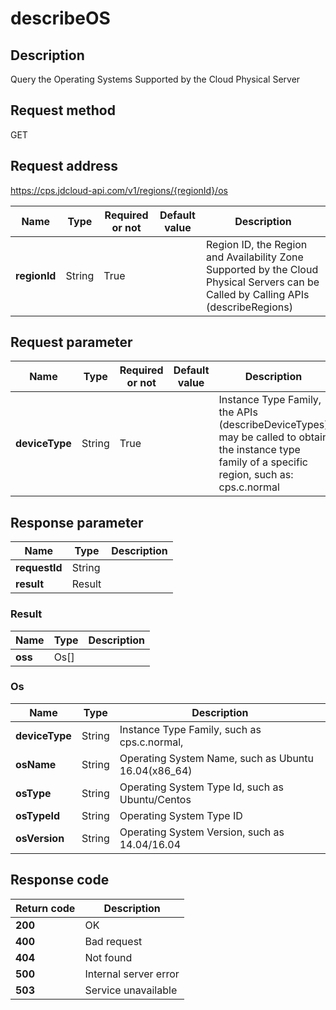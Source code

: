# describeOS


## Description
Query the Operating Systems Supported by the Cloud Physical Server

## Request method
GET

## Request address
https://cps.jdcloud-api.com/v1/regions/{regionId}/os

|Name|Type|Required or not|Default value|Description|
|---|---|---|---|---|
|**regionId**|String|True| |Region ID, the Region and Availability Zone Supported by the Cloud Physical Servers can be Called by Calling APIs (describeRegions)|

## Request parameter
|Name|Type|Required or not|Default value|Description|
|---|---|---|---|---|
|**deviceType**|String|True| |Instance Type Family, the APIs (describeDeviceTypes) may be called to obtain the instance type family of a specific region, such as: cps.c.normal|


## Response parameter
|Name|Type|Description|
|---|---|---|
|**requestId**|String| |
|**result**|Result| |


### Result
|Name|Type|Description|
|---|---|---|
|**oss**|Os[]| |
### Os
|Name|Type|Description|
|---|---|---|
|**deviceType**|String|Instance Type Family, such as cps.c.normal,|
|**osName**|String|Operating System Name, such as Ubuntu 16.04(x86_64)|
|**osType**|String|Operating System Type Id, such as Ubuntu/Centos|
|**osTypeId**|String|Operating System Type ID|
|**osVersion**|String|Operating System Version, such as 14.04/16.04|

## Response code
|Return code|Description|
|---|---|
|**200**|OK|
|**400**|Bad request|
|**404**|Not found|
|**500**|Internal server error|
|**503**|Service unavailable|
